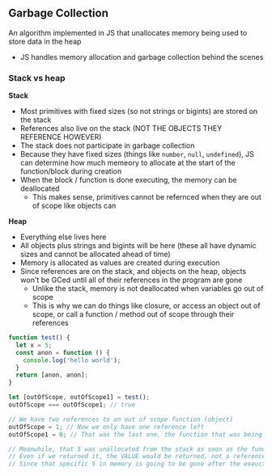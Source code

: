 ## Garbage Collection ##
An algorithm implemented in JS that unallocates memory being used to store data in the heap
- JS handles memory allocation and garbage collection behind the scenes

### Stack vs heap ###
**Stack**
- Most primitives with fixed sizes (so not strings or bigints) are stored on the stack
- References also live on the stack (NOT THE OBJECTS THEY REFERENCE HOWEVER)
- The stack does not participate in garbage collection
- Because they have fixed sizes (things like `number`, `null`, `undefined`), JS can determine how much memeory to allocate at the start of the function/block during creation
- When the block / function is done executing, the memory can be deallocated
  - This makes sense, primitives cannot be refernced when they are out of scope like objects can

**Heap**
- Everything else lives here
- All objects plus strings and bigints will be here (these all have dynamic sizes and cannot be allocated ahead of time)
- Memory is allocated as values are created during execution
- Since references are on the stack, and objects on the heap, objects won't be GCed until all of their references in the program are gone
  - Unlike the stack, memory is not deallocated when variables go out of scope
  - This is why we can do things like closure, or access an object out of scope, or call a function / method out of scope through their references

```javascript
function test() {
  let x = 5;
  const anon = function () {
    console.log('hello world');
  }
  return [anon, anon];
}

let [outOfScope, outOfScope1] = test();
outOfScope === outOfScope1; // true

// We have two references to an out of scope function (object)
outOfScope = 1; // Now we only have one reference left
outOfScope1 = 0; // That was the last one, the function that was being reference will now be garbage collected

// Meanwhile, that 5 was unallocated from the stack as soon as the function finished executing
// Even if we returned it, the VALUE would be returned, not a reference. 
// Since that specific 5 in memory is going to be gone after the exeuction no matter what, the memory can be given back
```
